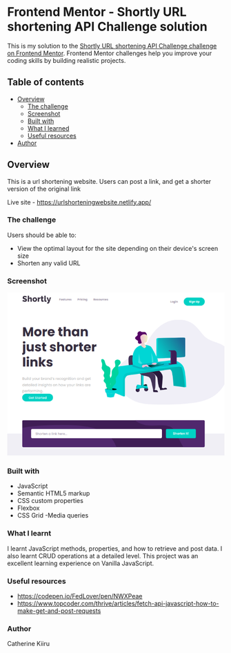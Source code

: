 # Frontend Mentor - Shortly URL shortening API Challenge solution

This is my solution to the [Shortly URL shortening API Challenge challenge on Frontend Mentor](https://www.frontendmentor.io/challenges/url-shortening-api-landing-page-2ce3ob-G). Frontend Mentor challenges help you improve your coding skills by building realistic projects. 

## Table of contents

- [Overview](#overview)
  - [The challenge](#the-challenge)
  - [Screenshot](#screenshot)
  - [Built with](#built-with)
  - [What I learned](#what-i-learned)
  - [Useful resources](#useful-resources)
- [Author](#author)


## Overview
This is a url shortening website. Users can post a link, and get a shorter version of the original link

Live site - https://urlshorteningwebsite.netlify.app/

### The challenge

Users should be able to:

- View the optimal layout for the site depending on their device's screen size
- Shorten any valid URL


### Screenshot

![](./images/Screenshot.png)

### Built with

- JavaScript
- Semantic HTML5 markup
- CSS custom properties
- Flexbox
- CSS Grid
-Media queries

### What I learnt
I learnt JavaScript methods, properties, and how to retrieve and post data. I also learnt CRUD operations at a detailed level.
This project was an excellent learning experience on Vanilla JavaScript. 


### Useful resources
- https://codepen.io/FedLover/pen/NWXPeae
- https://www.topcoder.com/thrive/articles/fetch-api-javascript-how-to-make-get-and-post-requests

### Author
Catherine Kiiru
